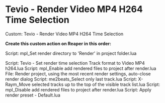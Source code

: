 
# Tevio - Render Video MP4 H264 Time Selection
Custom: Tevio - Render Video MP4 H264 Time Selection

**Create this custom action on Reaper in this order:**

  Script: mpl_Set render directory to 'Render' in project folder.lua
 
  Script: Tevio - Set render time selection Track format to Video MP4 h264.lua
  Script: mpl_Enable add rendered files to project after render.lua
  File: Render project, using the most recent render settings, auto-close render dialog
  Script: me2beats_Select only last track.lua
  Script: X-Raym_Move selected tracks up to the top of the visible track list.lua
  Script: mpl_Disable add rendered files to project after render.lua
  Script: Apply render preset - Default.lua
